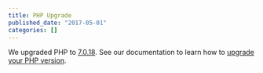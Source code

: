 ```yaml
---
title: PHP Upgrade
published_date: "2017-05-01"
categories: []
---
```

We upgraded PHP to [7.0.18](http://php.net/archive/2017.php#id2017-04-13-1). See our documentation to learn how to [upgrade your PHP version](/guides/php/php-versions).
